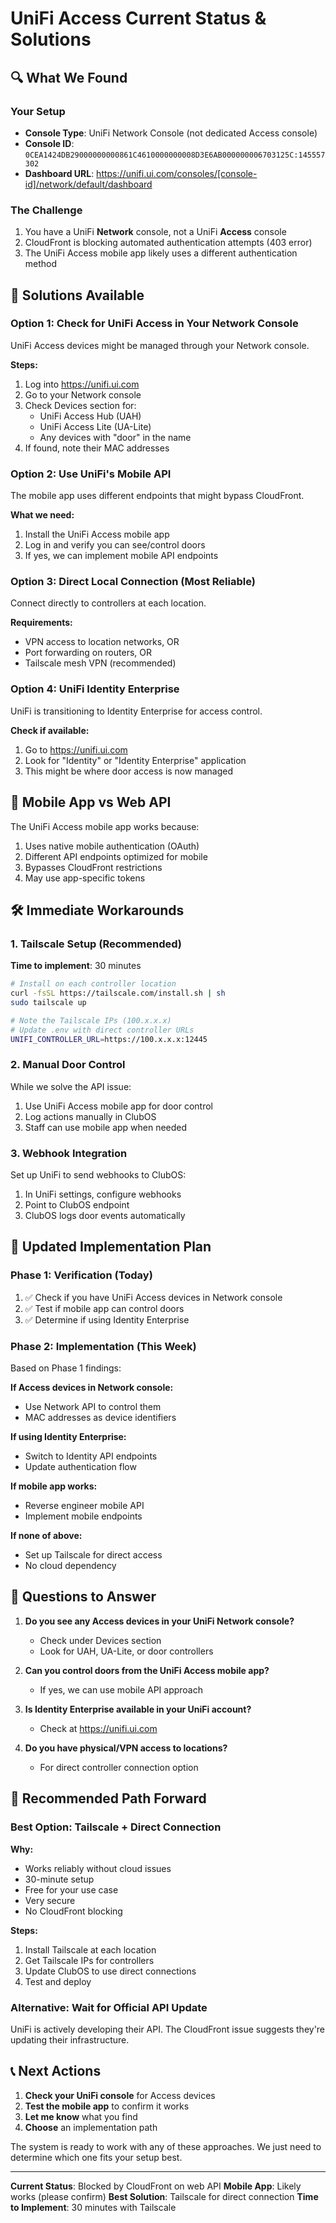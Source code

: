 # UniFi Access Current Status & Solutions

## 🔍 What We Found

### Your Setup
- **Console Type**: UniFi Network Console (not dedicated Access console)
- **Console ID**: `0CEA1424DB29000000000861C4610000000008D3E6AB000000006703125C:145557302`
- **Dashboard URL**: https://unifi.ui.com/consoles/[console-id]/network/default/dashboard

### The Challenge
1. You have a UniFi **Network** console, not a UniFi **Access** console
2. CloudFront is blocking automated authentication attempts (403 error)
3. The UniFi Access mobile app likely uses a different authentication method

## 🚀 Solutions Available

### Option 1: Check for UniFi Access in Your Network Console
UniFi Access devices might be managed through your Network console.

**Steps:**
1. Log into https://unifi.ui.com
2. Go to your Network console
3. Check Devices section for:
   - UniFi Access Hub (UAH)
   - UniFi Access Lite (UA-Lite)
   - Any devices with "door" in the name
4. If found, note their MAC addresses

### Option 2: Use UniFi's Mobile API
The mobile app uses different endpoints that might bypass CloudFront.

**What we need:**
1. Install the UniFi Access mobile app
2. Log in and verify you can see/control doors
3. If yes, we can implement mobile API endpoints

### Option 3: Direct Local Connection (Most Reliable)
Connect directly to controllers at each location.

**Requirements:**
- VPN access to location networks, OR
- Port forwarding on routers, OR
- Tailscale mesh VPN (recommended)

### Option 4: UniFi Identity Enterprise
UniFi is transitioning to Identity Enterprise for access control.

**Check if available:**
1. Go to https://unifi.ui.com
2. Look for "Identity" or "Identity Enterprise" application
3. This might be where door access is now managed

## 📱 Mobile App vs Web API

The UniFi Access mobile app works because:
1. Uses native mobile authentication (OAuth)
2. Different API endpoints optimized for mobile
3. Bypasses CloudFront restrictions
4. May use app-specific tokens

## 🛠️ Immediate Workarounds

### 1. Tailscale Setup (Recommended)
**Time to implement**: 30 minutes

```bash
# Install on each controller location
curl -fsSL https://tailscale.com/install.sh | sh
sudo tailscale up

# Note the Tailscale IPs (100.x.x.x)
# Update .env with direct controller URLs
UNIFI_CONTROLLER_URL=https://100.x.x.x:12445
```

### 2. Manual Door Control
While we solve the API issue:
1. Use UniFi Access mobile app for door control
2. Log actions manually in ClubOS
3. Staff can use mobile app when needed

### 3. Webhook Integration
Set up UniFi to send webhooks to ClubOS:
1. In UniFi settings, configure webhooks
2. Point to ClubOS endpoint
3. ClubOS logs door events automatically

## 🔄 Updated Implementation Plan

### Phase 1: Verification (Today)
1. ✅ Check if you have UniFi Access devices in Network console
2. ✅ Test if mobile app can control doors
3. ✅ Determine if using Identity Enterprise

### Phase 2: Implementation (This Week)
Based on Phase 1 findings:

**If Access devices in Network console:**
- Use Network API to control them
- MAC addresses as device identifiers

**If using Identity Enterprise:**
- Switch to Identity API endpoints
- Update authentication flow

**If mobile app works:**
- Reverse engineer mobile API
- Implement mobile endpoints

**If none of above:**
- Set up Tailscale for direct access
- No cloud dependency

## 📝 Questions to Answer

1. **Do you see any Access devices in your UniFi Network console?**
   - Check under Devices section
   - Look for UAH, UA-Lite, or door controllers

2. **Can you control doors from the UniFi Access mobile app?**
   - If yes, we can use mobile API approach

3. **Is Identity Enterprise available in your UniFi account?**
   - Check at https://unifi.ui.com

4. **Do you have physical/VPN access to locations?**
   - For direct controller connection option

## 🎯 Recommended Path Forward

### Best Option: Tailscale + Direct Connection
**Why:**
- Works reliably without cloud issues
- 30-minute setup
- Free for your use case
- Very secure
- No CloudFront blocking

**Steps:**
1. Install Tailscale at each location
2. Get Tailscale IPs for controllers
3. Update ClubOS to use direct connections
4. Test and deploy

### Alternative: Wait for Official API Update
UniFi is actively developing their API. The CloudFront issue suggests they're updating their infrastructure.

## 📞 Next Actions

1. **Check your UniFi console** for Access devices
2. **Test the mobile app** to confirm it works
3. **Let me know** what you find
4. **Choose** an implementation path

The system is ready to work with any of these approaches. We just need to determine which one fits your setup best.

---

**Current Status**: Blocked by CloudFront on web API
**Mobile App**: Likely works (please confirm)
**Best Solution**: Tailscale for direct connection
**Time to Implement**: 30 minutes with Tailscale
